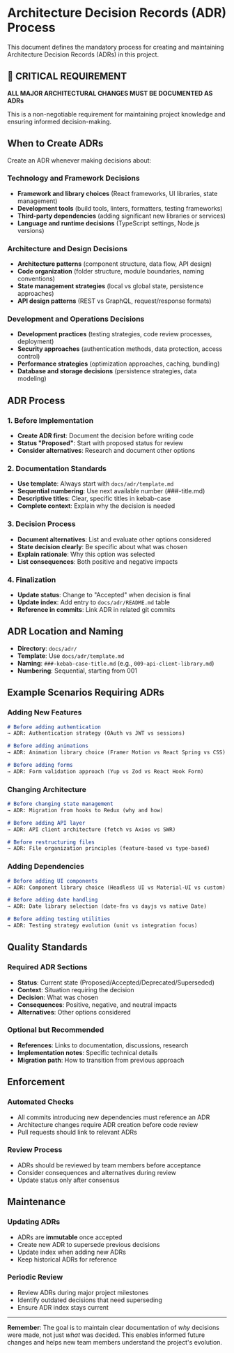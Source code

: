 # Architecture Decision Records (ADR) Process

This document defines the mandatory process for creating and maintaining Architecture Decision Records (ADRs) in this project.

## 🚨 CRITICAL REQUIREMENT

**ALL MAJOR ARCHITECTURAL CHANGES MUST BE DOCUMENTED AS ADRs**

This is a non-negotiable requirement for maintaining project knowledge and ensuring informed decision-making.

## When to Create ADRs

Create an ADR whenever making decisions about:

### Technology and Framework Decisions
- **Framework and library choices** (React frameworks, UI libraries, state management)
- **Development tools** (build tools, linters, formatters, testing frameworks)
- **Third-party dependencies** (adding significant new libraries or services)
- **Language and runtime decisions** (TypeScript settings, Node.js versions)

### Architecture and Design Decisions
- **Architecture patterns** (component structure, data flow, API design)
- **Code organization** (folder structure, module boundaries, naming conventions)
- **State management strategies** (local vs global state, persistence approaches)
- **API design patterns** (REST vs GraphQL, request/response formats)

### Development and Operations Decisions
- **Development practices** (testing strategies, code review processes, deployment)
- **Security approaches** (authentication methods, data protection, access control)
- **Performance strategies** (optimization approaches, caching, bundling)
- **Database and storage decisions** (persistence strategies, data modeling)

## ADR Process

### 1. Before Implementation
- **Create ADR first**: Document the decision before writing code
- **Status "Proposed"**: Start with proposed status for review
- **Consider alternatives**: Research and document other options

### 2. Documentation Standards
- **Use template**: Always start with `docs/adr/template.md`
- **Sequential numbering**: Use next available number (###-title.md)
- **Descriptive titles**: Clear, specific titles in kebab-case
- **Complete context**: Explain why the decision is needed

### 3. Decision Process
- **Document alternatives**: List and evaluate other options considered
- **State decision clearly**: Be specific about what was chosen
- **Explain rationale**: Why this option was selected
- **List consequences**: Both positive and negative impacts

### 4. Finalization
- **Update status**: Change to "Accepted" when decision is final
- **Update index**: Add entry to `docs/adr/README.md` table
- **Reference in commits**: Link ADR in related git commits

## ADR Location and Naming

- **Directory**: `docs/adr/`
- **Template**: Use `docs/adr/template.md`
- **Naming**: `###-kebab-case-title.md` (e.g., `009-api-client-library.md`)
- **Numbering**: Sequential, starting from 001

## Example Scenarios Requiring ADRs

### Adding New Features
```markdown
# Before adding authentication
→ ADR: Authentication strategy (OAuth vs JWT vs sessions)

# Before adding animations
→ ADR: Animation library choice (Framer Motion vs React Spring vs CSS)

# Before adding forms
→ ADR: Form validation approach (Yup vs Zod vs React Hook Form)
```

### Changing Architecture
```markdown
# Before changing state management
→ ADR: Migration from hooks to Redux (why and how)

# Before adding API layer
→ ADR: API client architecture (fetch vs Axios vs SWR)

# Before restructuring files
→ ADR: File organization principles (feature-based vs type-based)
```

### Adding Dependencies
```markdown
# Before adding UI components
→ ADR: Component library choice (Headless UI vs Material-UI vs custom)

# Before adding date handling
→ ADR: Date library selection (date-fns vs dayjs vs native Date)

# Before adding testing utilities
→ ADR: Testing strategy evolution (unit vs integration focus)
```

## Quality Standards

### Required ADR Sections
- **Status**: Current state (Proposed/Accepted/Deprecated/Superseded)
- **Context**: Situation requiring the decision
- **Decision**: What was chosen
- **Consequences**: Positive, negative, and neutral impacts
- **Alternatives**: Other options considered

### Optional but Recommended
- **References**: Links to documentation, discussions, research
- **Implementation notes**: Specific technical details
- **Migration path**: How to transition from previous approach

## Enforcement

### Automated Checks
- All commits introducing new dependencies must reference an ADR
- Architecture changes require ADR creation before code review
- Pull requests should link to relevant ADRs

### Review Process
- ADRs should be reviewed by team members before acceptance
- Consider consequences and alternatives during review
- Update status only after consensus

## Maintenance

### Updating ADRs
- ADRs are **immutable** once accepted
- Create new ADR to supersede previous decisions
- Update index when adding new ADRs
- Keep historical ADRs for reference

### Periodic Review
- Review ADRs during major project milestones
- Identify outdated decisions that need superseding
- Ensure ADR index stays current

---

**Remember**: The goal is to maintain clear documentation of *why* decisions were made, not just *what* was decided. This enables informed future changes and helps new team members understand the project's evolution.
